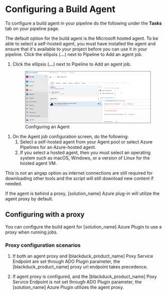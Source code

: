 # Configuring a Build Agent
To configure a build agent in your pipeline do the following under the **Tasks** tab on your pipeline page.

The default option for the build agent is the Microsoft hosted agent. To be able to select a self-hosted agent, you must have installed the agent and ensure that it's available to your project before you can use it in your pipeline. Click the ellipsis (**…**) next to Pipeline to Add an agent job.

1. Click the ellipsis (**…**) next to Pipeline to Add an agent job.

   <figure>
    <img src="../azureplugin/images/configuringagent.png"
         alt="Configuring an Agent">
    <figcaption>Configuring an Agent</figcaption>
</figure>

1. On the Agent job configuration screen, do the following:
   1. Select a self-hosted agent from your Agent pool or select Azure Pipelines for an Azure-hosted agent.
   1. If you select a hosted agent, then you must select an operating system such as macOS, Windows, or a version of Linux for the hosted agent VM.
   
<note type="tip">This is not an airgap option as internet connections are still required for downloading other tools and the script will still download new content if needed.</note>

<note type="note">If the agent is behind a proxy, [solution_name] Azure plug-in will utilize the agent proxy by default.</note>

## Configuring with a proxy

You can configure the build agent for [solution_name] Azure Plugin to use a proxy when running jobs.

### Proxy configuration scenarios

1. If both an agent proxy and [blackduck_product_name] Poxy Service Endpoint are set through ADO Plugin parameter, the [blackduck_product_name] proxy url endpoint takes precedence.

2. If agent proxy is configured, and the [blackduck_product_name] Poxy Service Endpoint is not set through ADO Plugin parameter, the [solution_name] Azure Plugin utilizes the agent proxy.
